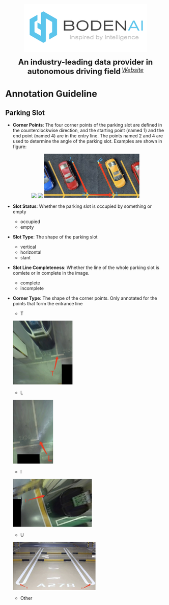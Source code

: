 <p align="center">
  <img src="../figures/logo.png" height="150">
</p>

<div align="center">
    <b><font size="5">An industry-leading data provider in autonomous driving field</font></b>
    <sup>
      <a href="https://www.bodenai.com/">
        <i><font size="4">Website</font></i>
      </a>
    </sup>
  </div>

# Annotation Guideline

## Parking Slot
* **Corner Points**: The four corner points of the parking slot are defined in the counterclockwise direction, and the starting point (named 1) and the end point (named 4) are in the entry line. The points named 2 and 4 are used to determine the angle of the parking slot. Examples are shown in figure:

<p align="center">
  <img src="../figures/slot1.png" width="350">
  <img src="../figures/slot2.png" width="350">
  <img src="../figures/slot3.png" width="300">
</p>


* **Slot Status**: Whether the parking slot is occupied by something or empty
  * occupied
  * empty
* **Slot Type**: The shape of the parking slot
  * vertical
  * horizontal
  * slant
* **Slot Line Completeness**: Whether the line of the whole parking slot is comlete or in complete in the image. 
  * complete
  * incomplete
* **Corner Type**: The shape of the corner points. Only annotated for the points that form the entrance line
  * T

  <p align="left">
  <img src="../figures/T.png" height="200">
  </p>
  
  * L

  <p align="left">
  <img src="../figures/L.png" height="200">
  </p>
  
  * I
  
  
  <p align="left">
  <img src="../figures/I.png" height="150">
  </p>
  
  * U

  <p align="left">
  <img src="../figures/U.png" height="150">
  </p>
  
  * Other

